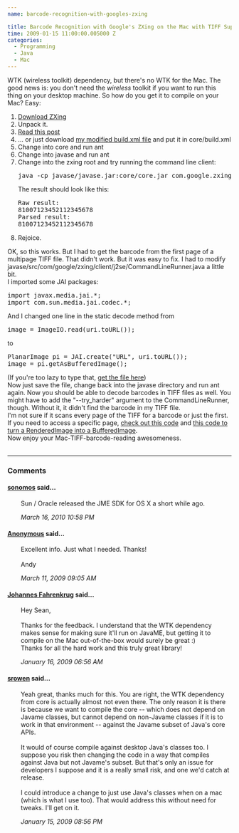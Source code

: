 ```yaml
---
name: barcode-recognition-with-googles-zxing

title: Barcode Recognition with Google's ZXing on the Mac with TIFF Support
time: 2009-01-15 11:00:00.005000 Z
categories:
  - Programming
  - Java
  - Mac
---
```


WTK</a> (wireless toolkit) dependency, but there's no WTK for the Mac. The good news is: you don't need the _wireless_ toolkit if you want to run this thing on your desktop machine. So how do you get it to compile on your Mac? Easy:<div>

<div><ol><li><a href="http://zxing.googlecode.com/files/ZXing-1.2.zip">Download ZXing</a></li><li>Unpack it.</li><li><a href="http://groups.google.com/group/zxing/browse_thread/thread/2ad34ac61ac6ef75/676c804d44d40947?lnk=gst&amp;q=mac#676c804d44d40947">Read this post</a></li><li>... or just download <a href="http://gist.github.com/47360">my modified build.xml file</a> and put it in core/build.xml</li><li>Change into core and run ant</li><li>Change into javase and run ant</li><li>Change into the zxing root and try running the command line client:
<pre class="prettyprint">java -cp javase/javase.jar:core/core.jar com.google.zxing.client.j2se.CommandLineRunner http://www.idautomation.com/ucc_ean_128.jpeg</pre>The result should look like this:
<pre class="prettyprint">Raw result:
81007123452112345678
Parsed result:
81007123452112345678
</pre></li><li>Rejoice.</li></ol><div>OK, so this works. But I had to get the barcode from the first page of a multipage TIFF file. That didn't work. But it was easy to fix. I had to modify javase/src/com/google/zxing/client/j2se/CommandLineRunner.java a little bit.</div><div>I imported some JAI packages:
<pre class="prettyprint">import javax.media.jai.*;
import com.sun.media.jai.codec.*;</pre></div><div>And I changed one line in the static decode method from
<pre class="prettyprint">image = ImageIO.read(uri.toURL());</pre></div><div>to
<pre class="prettyprint">PlanarImage pi = JAI.create("URL", uri.toURL());
image = pi.getAsBufferedImage();</pre></div><div>(If you're too lazy to type that, <a href="http://gist.github.com/47368">get the file here</a>)</div>Now just save the file, change back into the javase directory and run ant again. Now you should be able to decode barcodes in TIFF files as well. You might have to add the "--try_harder" argument to the CommandLineRunner, though. Without it, it didn't find the barcode in my TIFF file.</div><div>I'm not sure if it scans every page of the TIFF for a barcode or just the first. If you need to access a specific page, <a href="http://java.sun.com/products/java-media/jai/forDevelopers/samples/MultiPageRead.java">check out this code</a> and <a href="http://www.jguru.com/faq/view.jsp?EID=114602">this code to turn a RenderedImage into a BufferedImage</a>.</div><div>Now enjoy your Mac-TIFF-barcode-reading awesomeness. </div></div>
<br/><hr/><h3>Comments</h3>
<div class="swcomment"><h4><a href="http://www.blogger.com/profile/10421901636288721261">sonomos</a> said...</h4>
<p style="margin-left: 30px">Sun / Oracle released the JME SDK for OS X a short while ago.</p>
<em class="swlightgray" style="margin-left: 30px">March 16, 2010 10:58 PM</em></div>
<div class="swcomment"><h4><a href="">Anonymous</a> said...</h4>
<p style="margin-left: 30px">Excellent info. Just what I needed. Thanks!<BR/><BR/>Andy</p>
<em class="swlightgray" style="margin-left: 30px">March 11, 2009 09:05 AM</em></div>
<div class="swcomment"><h4><a href="http://www.blogger.com/profile/06650223978538123548">Johannes Fahrenkrug</a> said...</h4>
<p style="margin-left: 30px">Hey Sean,<BR/><BR/>Thanks for the feedback. I understand that the WTK dependency makes sense for making sure it'll run on JavaME, but getting it to compile on the Mac out-of-the-box would surely be great :)<BR/>Thanks for all the hard work and this truly great library!</p>
<em class="swlightgray" style="margin-left: 30px">January 16, 2009 06:56 AM</em></div>
<div class="swcomment"><h4><a href="http://www.blogger.com/profile/06524814758673314736">srowen</a> said...</h4>
<p style="margin-left: 30px">Yeah great, thanks much for this. You are right, the WTK dependency from core is actually almost not even there. The only reason it is there is because we want to compile the core -- which does not depend on Javame classes, but cannot depend on non-Javame classes if it is to work in that environment -- against the Javame subset of Java's core APIs.<BR/><BR/>It would of course compile against desktop Java's classes too. I suppose you risk then changing the code in a way that compiles against Java but not Javame's subset. But that's only an issue for developers I suppose and it is a really small risk, and one we'd catch at release.<BR/><BR/>I could introduce a change to just use Java's classes when on a mac (which is what I use too). That would address this without need for tweaks. I'll get on it.</p>
<em class="swlightgray" style="margin-left: 30px">January 15, 2009 08:56 PM</em></div>
